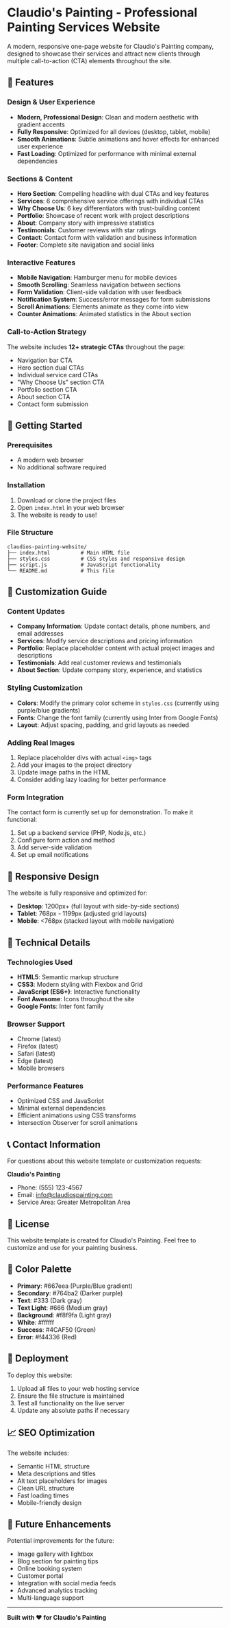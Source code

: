 # Claudio's Painting - Professional Painting Services Website

A modern, responsive one-page website for Claudio's Painting company, designed to showcase their services and attract new clients through multiple call-to-action (CTA) elements throughout the site.

## 🎨 Features

### Design & User Experience
- **Modern, Professional Design**: Clean and modern aesthetic with gradient accents
- **Fully Responsive**: Optimized for all devices (desktop, tablet, mobile)
- **Smooth Animations**: Subtle animations and hover effects for enhanced user experience
- **Fast Loading**: Optimized for performance with minimal external dependencies

### Sections & Content
- **Hero Section**: Compelling headline with dual CTAs and key features
- **Services**: 6 comprehensive service offerings with individual CTAs
- **Why Choose Us**: 6 key differentiators with trust-building content
- **Portfolio**: Showcase of recent work with project descriptions
- **About**: Company story with impressive statistics
- **Testimonials**: Customer reviews with star ratings
- **Contact**: Contact form with validation and business information
- **Footer**: Complete site navigation and social links

### Interactive Features
- **Mobile Navigation**: Hamburger menu for mobile devices
- **Smooth Scrolling**: Seamless navigation between sections
- **Form Validation**: Client-side validation with user feedback
- **Notification System**: Success/error messages for form submissions
- **Scroll Animations**: Elements animate as they come into view
- **Counter Animations**: Animated statistics in the About section

### Call-to-Action Strategy
The website includes **12+ strategic CTAs** throughout the page:
- Navigation bar CTA
- Hero section dual CTAs
- Individual service card CTAs
- "Why Choose Us" section CTA
- Portfolio section CTA
- About section CTA
- Contact form submission

## 🚀 Getting Started

### Prerequisites
- A modern web browser
- No additional software required

### Installation
1. Download or clone the project files
2. Open `index.html` in your web browser
3. The website is ready to use!

### File Structure
```
claudios-painting-website/
├── index.html          # Main HTML file
├── styles.css          # CSS styles and responsive design
├── script.js           # JavaScript functionality
└── README.md           # This file
```

## 🎯 Customization Guide

### Content Updates
- **Company Information**: Update contact details, phone numbers, and email addresses
- **Services**: Modify service descriptions and pricing information
- **Portfolio**: Replace placeholder content with actual project images and descriptions
- **Testimonials**: Add real customer reviews and testimonials
- **About Section**: Update company story, experience, and statistics

### Styling Customization
- **Colors**: Modify the primary color scheme in `styles.css` (currently using purple/blue gradients)
- **Fonts**: Change the font family (currently using Inter from Google Fonts)
- **Layout**: Adjust spacing, padding, and grid layouts as needed

### Adding Real Images
1. Replace placeholder divs with actual `<img>` tags
2. Add your images to the project directory
3. Update image paths in the HTML
4. Consider adding lazy loading for better performance

### Form Integration
The contact form is currently set up for demonstration. To make it functional:
1. Set up a backend service (PHP, Node.js, etc.)
2. Configure form action and method
3. Add server-side validation
4. Set up email notifications

## 📱 Responsive Design

The website is fully responsive and optimized for:
- **Desktop**: 1200px+ (full layout with side-by-side sections)
- **Tablet**: 768px - 1199px (adjusted grid layouts)
- **Mobile**: <768px (stacked layout with mobile navigation)

## 🔧 Technical Details

### Technologies Used
- **HTML5**: Semantic markup structure
- **CSS3**: Modern styling with Flexbox and Grid
- **JavaScript (ES6+)**: Interactive functionality
- **Font Awesome**: Icons throughout the site
- **Google Fonts**: Inter font family

### Browser Support
- Chrome (latest)
- Firefox (latest)
- Safari (latest)
- Edge (latest)
- Mobile browsers

### Performance Features
- Optimized CSS and JavaScript
- Minimal external dependencies
- Efficient animations using CSS transforms
- Intersection Observer for scroll animations

## 📞 Contact Information

For questions about this website template or customization requests:

**Claudio's Painting**
- Phone: (555) 123-4567
- Email: info@claudiospainting.com
- Service Area: Greater Metropolitan Area

## 📄 License

This website template is created for Claudio's Painting. Feel free to customize and use for your painting business.

## 🎨 Color Palette

- **Primary**: #667eea (Purple/Blue gradient)
- **Secondary**: #764ba2 (Darker purple)
- **Text**: #333 (Dark gray)
- **Text Light**: #666 (Medium gray)
- **Background**: #f8f9fa (Light gray)
- **White**: #ffffff
- **Success**: #4CAF50 (Green)
- **Error**: #f44336 (Red)

## 🚀 Deployment

To deploy this website:
1. Upload all files to your web hosting service
2. Ensure the file structure is maintained
3. Test all functionality on the live server
4. Update any absolute paths if necessary

## 📈 SEO Optimization

The website includes:
- Semantic HTML structure
- Meta descriptions and titles
- Alt text placeholders for images
- Clean URL structure
- Fast loading times
- Mobile-friendly design

## 🔄 Future Enhancements

Potential improvements for the future:
- Image gallery with lightbox
- Blog section for painting tips
- Online booking system
- Customer portal
- Integration with social media feeds
- Advanced analytics tracking
- Multi-language support

---

**Built with ❤️ for Claudio's Painting** 